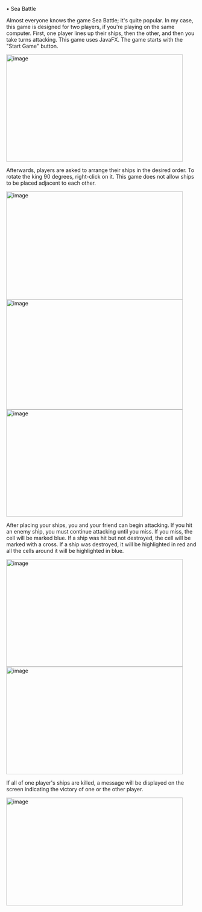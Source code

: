 •	Sea Battle

Almost everyone knows the game Sea Battle; it's quite popular. In my case, this game is designed for two players, if you're playing on the same computer. First, one player lines up their ships, then the other, and then you take turns attacking. This game uses JavaFX.
The game starts with the "Start Game" button. 

<img width="468" height="284" alt="image" src="https://github.com/user-attachments/assets/e0dad7d2-8144-4f66-8574-e3cbb58230c5" />

Afterwards, players are asked to arrange their ships in the desired order. To rotate the king 90 degrees, right-click on it. This game does not allow ships to be placed adjacent to each other. 

 <img width="468" height="286" alt="image" src="https://github.com/user-attachments/assets/c6835a2a-1b66-4e52-994e-8a0683fd6ed6" />

<img width="468" height="292" alt="image" src="https://github.com/user-attachments/assets/7ed2fb86-b57e-4e48-b0b1-bca01f5f6ed6" />

 <img width="468" height="284" alt="image" src="https://github.com/user-attachments/assets/014bf3bc-9928-4ba8-9ec5-c3d691a1ebcf" />

After placing your ships, you and your friend can begin attacking. If you hit an enemy ship, you must continue attacking until you miss. If you miss, the cell will be marked blue. If a ship was hit but not destroyed, the cell will be marked with a cross. If a ship was destroyed, it will be highlighted in red and all the cells around it will be highlighted in blue. 

<img width="468" height="285" alt="image" src="https://github.com/user-attachments/assets/4b3704f3-bc2e-4c01-89ed-d0bcc5027bbb" />

<img width="468" height="285" alt="image" src="https://github.com/user-attachments/assets/28d94985-5fd5-4fd3-b2f3-2a97dd78a71e" />

If all of one player's ships are killed, a message will be displayed on the screen indicating the victory of one or the other player.
 
<img width="468" height="286" alt="image" src="https://github.com/user-attachments/assets/a17920dc-50e3-49c7-9b43-448f6fe4bf8c" />


